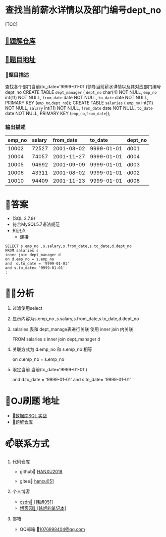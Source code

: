 # 查找当前薪水详情以及部门编号dept_no

[TOC]
## [🎉题解仓库](https://github.com/HANXU2018/nowcoderSQL)
## [🚀题目地址](https://www.nowcoder.com/practice/c63c5b54d86e4c6d880e4834bfd70c3b?tpId=82&tqId=29755&tPage=1&rp=&ru=%2Fta%2Fsql&qru=%2Fta%2Fsql%2Fquestion-ranking)

### 🎈题目描述

查找各个部门当前(to_date='9999-01-01')领导当前薪水详情以及其对应部门编号dept_no
CREATE TABLE `dept_manager` (
`dept_no` char(4) NOT NULL,
`emp_no` int(11) NOT NULL,
`from_date` date NOT NULL,
`to_date` date NOT NULL,
PRIMARY KEY (`emp_no`,`dept_no`));
CREATE TABLE `salaries` (
`emp_no` int(11) NOT NULL,
`salary` int(11) NOT NULL,
`from_date` date NOT NULL,
`to_date` date NOT NULL,
PRIMARY KEY (`emp_no`,`from_date`));

### 输出描述

| emp_no | salary | from_date  | to_date    | dept_no |
| :----- | :----- | :--------- | :--------- | :------ |
| 10002  | 72527  | 2001-08-02 | 9999-01-01 | d001    |
| 10004  | 74057  | 2001-11-27 | 9999-01-01 | d004    |
| 10005  | 94692  | 2001-09-09 | 9999-01-01 | d003    |
| 10006  | 43311  | 2001-08-02 | 9999-01-01 | d002    |
| 10010  | 94409  | 2001-11-23 | 9999-01-01 | d006    |

# 🎉答案

- (SQL 3.7.9)
- 符合MySQL5.7语法规范
- 知识点
  - 连接

```
SELECT s.emp_no	,s.salary,s.from_date,s.to_date,d.dept_no
FROM salaries s
inner join dept_manager d
on d.emp_no = s.emp_no
and  d.to_date = '9999-01-01'
and s.to_date= '9999-01-01'
;

```

# 🕵️‍♀️分析

1. 过滤使用select

2. 显示内容为s.emp_no	,s.salary,s.from_date,s.to_date,d.dept_no

3. salaries 表和  dept_manage表进行关联  使用 inner join 内关联

   FROM salaries s
   inner join dept_manager d

4. 关联方式为 d.emp_no 和 s.emp_no 相等

    on d.emp_no = s.emp_no

5. 限定当前 当前(to_date='9999-01-01')

   and  d.to_date = '9999-01-01'
   and s.to_date= '9999-01-01'

# 🍭OJ刷题 地址

- [🚀数据库SQL 实战](https://www.nowcoder.com/ta/sql)
- [🎉题解仓库](https://github.com/HANXU2018/nowcoderSQL)


# 📫联系方式

1. 代码仓库

	- github🍦  [HANXU2018](https://github.com/HANXU2018)

	- gitee🍦 [hanxu051](https://gitee.com/hanxu051)

2. 个人博客

	- [csdn🍦 [韩旭051]](https://hanxu.blog.csdn.net/)
	- [博客园🍦 [韩旭的笔记本]](https://www.cnblogs.com/hx97/)

3. 邮箱

	- QQ邮箱:🍦[1076998404@qq.com](1076998404@qq.com)